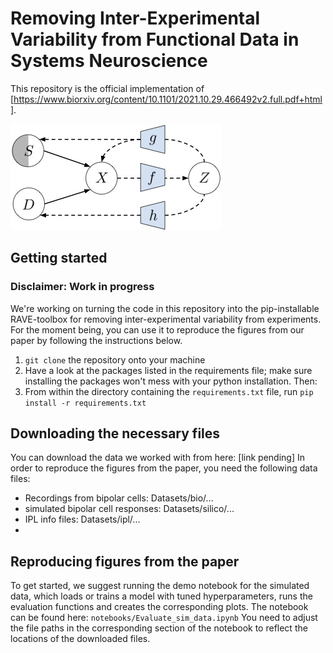 # Removing Inter-Experimental Variability from Functional Data in Systems Neuroscience 

This repository is the official implementation of [https://www.biorxiv.org/content/10.1101/2021.10.29.466492v2.full.pdf+html]. 

![schematic](framework.jpg)

## Getting started

### Disclaimer: Work in progress
We're working on turning the code in this repository into the pip-installable RAVE-toolbox for removing inter-experimental variability from experiments. For the moment being, you can use it to reproduce the figures from our paper by following the instructions below.
1. ```git clone``` the repository onto your machine
2. Have a look at the packages listed in the requirements file; make sure installing the packages won't mess with your python installation. Then: 
3. From within the directory containing the ```requirements.txt``` file, run ```pip install -r requirements.txt```

## Downloading the necessary files
You can download the data we worked with from here: [link pending]
In order to reproduce the figures from the paper, you need the following data files:
- Recordings from bipolar cells: Datasets/bio/...
- simulated bipolar cell responses: Datasets/silico/...
- IPL info files: Datasets/ipl/...
- 
## Reproducing figures from the paper 

To get started, we suggest running the demo notebook for the simulated data, which loads or trains a model with tuned hyperparameters, runs the evaluation functions and creates the corresponding plots.
The notebook can be found here: ```notebooks/Evaluate_sim_data.ipynb```
You need to adjust the file paths in the corresponding section of the notebook to reflect the locations of the downloaded files.

